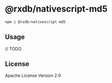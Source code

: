 # @rxdb/nativescript-md5

```javascript
npm i @rxdb/nativescript-md5
```

## Usage

// TODO

## License

Apache License Version 2.0
